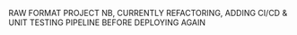 RAW FORMAT PROJECT NB, CURRENTLY REFACTORING, ADDING CI/CD & UNIT TESTING PIPELINE BEFORE DEPLOYING AGAIN

